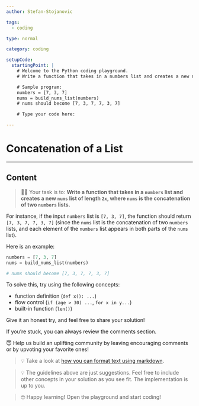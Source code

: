 ```yaml
---
author: Stefan-Stojanovic

tags:
  - coding

type: normal

category: coding

setupCode:
  startingPoint: |
    # Welcome to the Python coding playground.
    # Write a function that takes in a numbers list and creates a new nums list of length 2x, where nums is the concatenation of two numbers lists.

    # Sample program:
    numbers = [7, 3, 7]
    nums = build_nums_list(numbers)
    # nums should become [7, 3, 7, 7, 3, 7]

    # Type your code here:

---
```


# Concatenation of a List

---

## Content

> 👩‍💻 Your task is to: **Write a function that takes in a `numbers` list and creates a new `nums` list of length `2x`, where `nums` is the concatenation of two `numbers` lists.**

For instance, if the input `numbers` list is `[7, 3, 7]`, the function should return `[7, 3, 7, 7, 3, 7]` (since the `nums` list is the concatenation of two `numbers` lists, and each element of the `numbers` list appears in both parts of the `nums` list).

Here is an example:

```python
numbers = [7, 3, 7]
nums = build_nums_list(numbers)

# nums should become [7, 3, 7, 7, 3, 7]
```

To solve this, try using the following concepts:
- function definition (`def x(): ...`)
- flow control (`if (age > 30) ...`, `for x in y...`)
- built-in function (`len()`)

Give it an honest try, and feel free to share your solution!

If you’re stuck, you can always review the comments section.

😇 Help us build an uplifting community by leaving encouraging comments or by upvoting your favorite ones!

> 💡 Take a look at [how you can format text using markdown](https://www.enki.com/glossary/general/markdown-formatting).

> 💡 The guidelines above are just suggestions. Feel free to include other concepts in your solution as you see fit. The implementation is up to you.

> 🤓 Happy learning! Open the playground and start coding!



